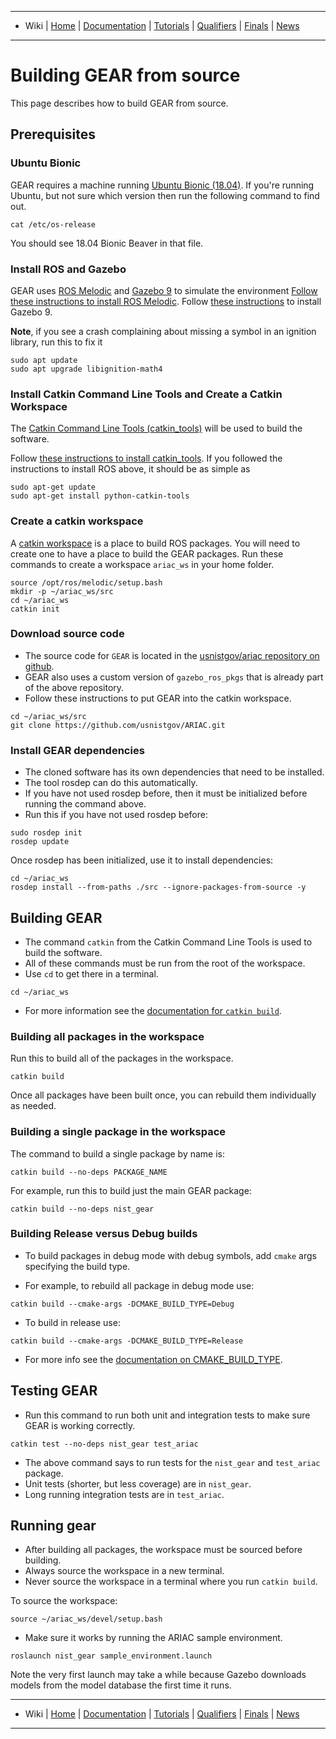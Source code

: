 -------------------------------------------------
- Wiki | [Home](../../README.md) | [Documentation](../documentation.md) | [Tutorials](../tutorials.md) | [Qualifiers](../qualifier.md) | [Finals](../finals.md) | [News](../updates.md)
-------------------------------------------------

# Building GEAR from source

This page describes how to build GEAR from source.

## Prerequisites

### Ubuntu Bionic
GEAR requires a machine running [Ubuntu Bionic (18.04)](http://releases.ubuntu.com/18.04/).
If you're running Ubuntu, but not sure which version then run the following command to find out.

```
cat /etc/os-release
```

You should see 18.04 Bionic Beaver in that file.


### Install ROS and Gazebo


GEAR uses [ROS Melodic](http://www.ros.org/) and [Gazebo 9](http://gazebosim.org/blog/gazebo9) to simulate the environment
[Follow these instructions to install ROS Melodic](http://wiki.ros.org/melodic/Installation/Ubuntu).
Follow [these instructions](http://gazebosim.org/tutorials?tut=install_ubuntu&cat=install) to install Gazebo 9.

**Note**, if you see a crash complaining about missing a symbol in an ignition library, run this to fix it

```
sudo apt update
sudo apt upgrade libignition-math4
```

### Install Catkin Command Line Tools and Create a Catkin Workspace

The [Catkin Command Line Tools (catkin_tools)](https://catkin-tools.readthedocs.io/en/latest/) will be used to build the software.

Follow [these instructions to install catkin_tools](https://catkin-tools.readthedocs.io/en/latest/installing.html).
If you followed the instructions to install ROS above, it should be as simple as

```
sudo apt-get update
sudo apt-get install python-catkin-tools
```

### Create a catkin workspace

A [catkin workspace](https://catkin-tools.readthedocs.io/en/latest/quick_start.html#initializing-a-new-workspace) is a place to build ROS packages.
You will need to create one to have a place to build the GEAR packages.
Run these commands to create a workspace `ariac_ws` in your home folder.

```
source /opt/ros/melodic/setup.bash
mkdir -p ~/ariac_ws/src
cd ~/ariac_ws
catkin init
```

### Download source code

* The source code for `GEAR` is located in the [usnistgov/ariac repository on github](https://github.com/usnistgov/ARIAC).
* GEAR also uses a custom version of `gazebo_ros_pkgs` that is already part of the above repository.
* Follow these instructions to put GEAR into the catkin workspace.

```
cd ~/ariac_ws/src
git clone https://github.com/usnistgov/ARIAC.git
```

### Install GEAR dependencies

* The cloned software has its own dependencies that need to be installed.
* The tool rosdep can do this automatically.
* If you have not used rosdep before, then it must be initialized before running the command above.
* Run this if you have not used rosdep before:

```
sudo rosdep init
rosdep update
```

Once rosdep has been initialized, use it to install dependencies:

```
cd ~/ariac_ws
rosdep install --from-paths ./src --ignore-packages-from-source -y
```

## Building GEAR

* The command `catkin` from the Catkin Command Line Tools is used to build the software.
* All of these commands must be run from the root of the workspace.
* Use `cd` to get there in a terminal.

```
cd ~/ariac_ws
```

* For more information see the [documentation for `catkin build`](https://catkin-tools.readthedocs.io/en/latest/verbs/catkin_build.html).


### Building all packages in the workspace
Run this to build all of the packages in the workspace.

```
catkin build
```

Once all packages have been built once, you can rebuild them individually as needed.

### Building a single package in the workspace
The command to build a single package by name is:

```
catkin build --no-deps PACKAGE_NAME
```

For example, run this to build just the main GEAR package:

```
catkin build --no-deps nist_gear
```

### Building Release versus Debug builds

* To build packages in debug mode with debug symbols, add `cmake` args specifying the build type.

* For example, to rebuild all package in debug mode use:

```
catkin build --cmake-args -DCMAKE_BUILD_TYPE=Debug
```

* To build in release use:

```
catkin build --cmake-args -DCMAKE_BUILD_TYPE=Release
```

* For more info see the [documentation on CMAKE_BUILD_TYPE](https://cmake.org/cmake/help/v3.5/variable/CMAKE_BUILD_TYPE.html).

## Testing GEAR

* Run this command to run both unit and integration tests to make sure GEAR is working correctly.

```
catkin test --no-deps nist_gear test_ariac
```

* The above command says to run tests for the `nist_gear` and `test_ariac` package.
* Unit tests (shorter, but less coverage) are in `nist_gear`.
* Long running integration tests are in `test_ariac`.

## Running gear

* After building all packages, the workspace must be sourced before building.
* Always source the workspace in a new terminal.
* Never source the workspace in a terminal where you run `catkin build`.


To source the workspace:

```
source ~/ariac_ws/devel/setup.bash
```

* Make sure it works by running the ARIAC sample environment.

```
roslaunch nist_gear sample_environment.launch
```

Note the very first launch may take a while because Gazebo downloads models from the model database the first time it runs.

-------------------------------------------------
- Wiki | [Home](../../README.md) | [Documentation](../documentation.md) | [Tutorials](../tutorials.md) | [Qualifiers](../qualifier.md) | [Finals](../finals.md) | [News](../updates.md)
-------------------------------------------------
